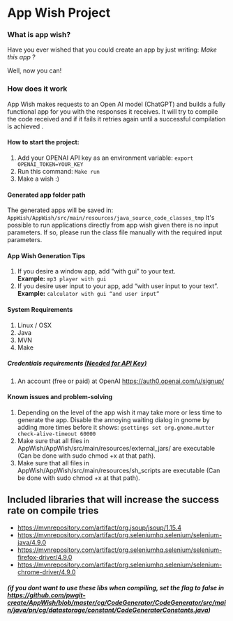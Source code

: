 # App Wish Project






### What is app wish?
<p>Have you ever wished that you could create an app by just writing:  <i> Make this app</i> ?  </p>
Well, now you can!


### How does it work
<p>App Wish makes requests to an Open AI model (ChatGPT) and builds a fully functional app for you with the responses it receives. It will try to compile the code received and if it fails it retries again until a successful compilation is achieved .</p>



#### How to start the project:
1.	Add your OPENAI API key as an environment variable:
      ```export OPENAI_TOKEN=YOUR_KEY```
2. Run this command:
   ``` Make run ```
3. Make a wish :)



#### Generated app folder path
The generated apps will be saved in:
```AppWish/AppWish/src/main/resources/java_source_code_classes_tmp```
It's possible to run applications directly from app wish given there is no input parameters. If so, please run the class file manually with the required input parameters.


#### App Wish Generation Tips
1.	If you desire a window app, add “with gui” to your text. \
      <b>Example:</b>  ```mp3 player with gui```
2.	If you desire user input to your app, add “with user input to your text”. \
      <b>Example:</b>  ```calculator with gui “and user input”```


#### System Requirements
1.	Linux / OSX
2.	Java
3.	MVN
4.  Make



##### Credentials requirements  <u>(Needed for API Key)</u>

1. An account (free or paid) at OpenAI https://auth0.openai.com/u/signup/




#### Known issues and problem-solving
1. Depending on the level of the app wish it may take more or less time to generate the app. Disable the annoying waiting dialog in gnome by adding more times before it shows:
   ```gsettings set org.gnome.mutter check-alive-timeout 60000```
2. Make sure that all files in AppWish/AppWish/src/main/resources/external_jars/ are executable (Can be done with sudo chmod +x at that path). 
3. Make sure that all files in AppWish/AppWish/src/main/resources/sh_scripts are executable (Can be done with sudo chmod +x at that path).


## Included libraries that will increase the success rate on compile tries
* https://mvnrepository.com/artifact/org.jsoup/jsoup/1.15.4
* https://mvnrepository.com/artifact/org.seleniumhq.selenium/selenium-java/4.9.0
* https://mvnrepository.com/artifact/org.seleniumhq.selenium/selenium-firefox-driver/4.9.0
* https://mvnrepository.com/artifact/org.seleniumhq.selenium/selenium-chrome-driver/4.9.0

##### (if you dont want to use these libs when compiling, set the flag to false in https://github.com/pwgit-create/AppWish/blob/master/cg/CodeGenerator/CodeGenerator/src/main/java/pn/cg/datastorage/constant/CodeGeneratorConstants.java)

